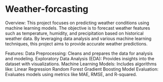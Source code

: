 # Weather-forcasting
Overview:
This project focuses on predicting weather conditions using machine learning models. The objective is to forecast weather features such as temperature, humidity, and precipitation based on historical weather data. By leveraging data analysis and various machine learning techniques, this project aims to provide accurate weather predictions.

  
Features:
Data Preprocessing: Cleans and prepares the data for analysis and modeling.
Exploratory Data Analysis (EDA): Provides insights into the dataset with visualizations.
Machine Learning Models: Includes algorithms like:
Linear Regression
Random Forest
Gradient Boosting
Model Evaluation: Evaluates models using metrics like MAE, RMSE, and R-squared.
